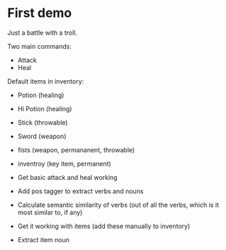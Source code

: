 First demo
=============

Just a battle with a troll.

Two main commands:
- Attack
- Heal

Default items in inventory:
- Potion (healing)
- Hi Potion (healing)
- Stick (throwable)
- Sword (weapon)
- fists (weapon, permananent, throwable)
- inventroy (key item, permanent)



- Get basic attack and heal working
- Add pos tagger to extract verbs and nouns
- Calculate semantic similarity of verbs (out of all the verbs, which is it most similar to, if any)
- Get it working with items (add these manually to inventory)
- Extract item noun
